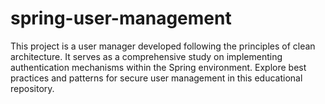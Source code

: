 # spring-user-management
This project is a user manager developed following the principles of clean architecture. It serves as a comprehensive study on implementing authentication mechanisms within the Spring environment. Explore best practices and patterns for secure user management in this educational repository.
